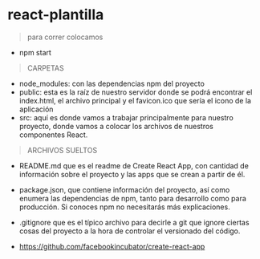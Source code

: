 # react-plantilla
>para correr colocamos 
* npm start
>CARPETAS
* node_modules: con las dependencias npm del proyecto
* public: esta es la raíz de nuestro servidor donde se podrá encontrar el index.html, el archivo principal y el favicon.ico que sería el icono de la aplicación
* src: aquí es donde vamos a trabajar principalmente para nuestro proyecto, donde vamos a colocar los archivos de nuestros componentes React.
>ARCHIVOS SUELTOS
* README.md que es el readme de Create React App, con cantidad de información sobre el proyecto y las apps que se crean a partir de él.
* package.json, que contiene información del proyecto, así como enumera las dependencias de npm, tanto para desarrollo como para producción. Si conoces npm no necesitarás más explicaciones.
* .gitignore que es el típico archivo para decirle a git que ignore ciertas cosas del proyecto a la hora de controlar el versionado del código.

* https://github.com/facebookincubator/create-react-app

